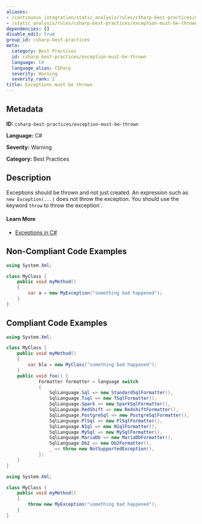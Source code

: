 ```yaml
---
aliases:
- /continuous_integration/static_analysis/rules/csharp-best-practices/exception-must-be-thrown
- /static_analysis/rules/csharp-best-practices/exception-must-be-thrown
dependencies: []
disable_edit: true
group_id: csharp-best-practices
meta:
  category: Best Practices
  id: csharp-best-practices/exception-must-be-thrown
  language: C#
  language_alias: CSharp
  severity: Warning
  severity_rank: 2
title: Exceptions must be thrown
---
```

<!--  SOURCED FROM https://github.com/DataDog/datadog-static-analyzer-rule-docs -->


## Metadata
**ID:** `csharp-best-practices/exception-must-be-thrown`

**Language:** C#

**Severity:** Warning

**Category:** Best Practices

## Description
Exceptions should be thrown and not just created. An expression such as `new Exception(...)` does not throw the exception. You should use the keyword `throw` to throw the exception`.

#### Learn More

 - [Exceptions in C#](https://learn.microsoft.com/en-us/dotnet/api/system.exception?view=net-8.0)

## Non-Compliant Code Examples
```csharp
using System.Xml;

class MyClass {
    public void myMethod()
    {
        var a = new MyException("something bad happened");
    }
}

```

## Compliant Code Examples
```csharp
using System.Xml;

class MyClass {
    public void myMethod()
    {
        var bla = new MyClass("something bad happened");
    }
    public void foo() {
            Formatter formatter = language switch
            {
                SqlLanguage.Sql => new StandardSqlFormatter(),
                SqlLanguage.Tsql => new TSqlFormatter(),
                SqlLanguage.Spark => new SparkSqlFormatter(),
                SqlLanguage.RedShift => new RedshiftFormatter(),
                SqlLanguage.PostgreSql => new PostgreSqlFormatter(),
                SqlLanguage.PlSql => new PlSqlFormatter(),
                SqlLanguage.N1ql => new N1qlFormatter(),
                SqlLanguage.MySql => new MySqlFormatter(),
                SqlLanguage.MariaDb => new MariaDbFormatter(),
                SqlLanguage.Db2 => new Db2Formatter(),
                _ => throw new NotSupportedException(),
            };
    }
}

```

```csharp
using System.Xml;

class MyClass {
    public void myMethod()
    {
        throw new MyException("something bad happened");
    }
}

```
